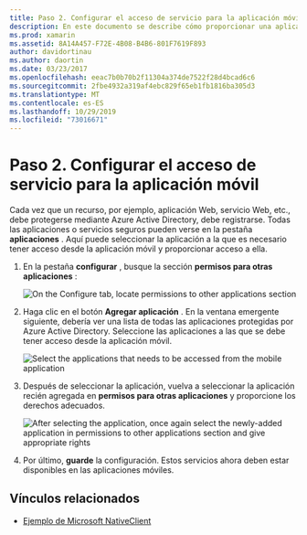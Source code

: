 ```yaml
---
title: Paso 2. Configurar el acceso de servicio para la aplicación móvil
description: En este documento se describe cómo proporcionar una aplicación Xamarin con acceso a una aplicación de Azure protegida por Azure Active Directory.
ms.prod: xamarin
ms.assetid: 8A14A457-F72E-4B08-B4B6-801F7619F893
author: davidortinau
ms.author: daortin
ms.date: 03/23/2017
ms.openlocfilehash: eeac7b0b70b2f11304a374de7522f28d4bcad6c6
ms.sourcegitcommit: 2fbe4932a319af4ebc829f65eb1fb1816ba305d3
ms.translationtype: MT
ms.contentlocale: es-ES
ms.lasthandoff: 10/29/2019
ms.locfileid: "73016671"
---
```

# <a name="step-2-configure-service-access-for-mobile-application"></a>Paso 2. Configurar el acceso de servicio para la aplicación móvil

Cada vez que un recurso, por ejemplo, aplicación Web, servicio Web, etc., debe protegerse mediante Azure Active Directory, debe registrarse. Todas las aplicaciones o servicios seguros pueden verse en la pestaña **aplicaciones** . Aquí puede seleccionar la aplicación a la que es necesario tener acceso desde la aplicación móvil y proporcionar acceso a ella.

1. En la pestaña **configurar** , busque la sección **permisos para otras aplicaciones** :

   ![](configure-images/2.1-configure.png "On the Configure tab, locate permissions to other applications section")

2. Haga clic en el botón **Agregar aplicación** . En la ventana emergente siguiente, debería ver una lista de todas las aplicaciones protegidas por Azure Active Directory. Seleccione las aplicaciones a las que se debe tener acceso desde la aplicación móvil.

   ![](configure-images/2.2-add-application.png "Select the applications that needs to be accessed from the mobile application")

3. Después de seleccionar la aplicación, vuelva a seleccionar la aplicación recién agregada en **permisos para otras aplicaciones** y proporcione los derechos adecuados.

   ![](configure-images/2.3-permissions.png "After selecting the application, once again select the newly-added application in permissions to other   applications section and give appropriate rights")

4. Por último, **guarde** la configuración. Estos servicios ahora deben estar disponibles en las aplicaciones móviles.

## <a name="related-links"></a>Vínculos relacionados

- [Ejemplo de Microsoft NativeClient](https://github.com/AzureADSamples/NativeClient-MultiTarget-DotNet)
